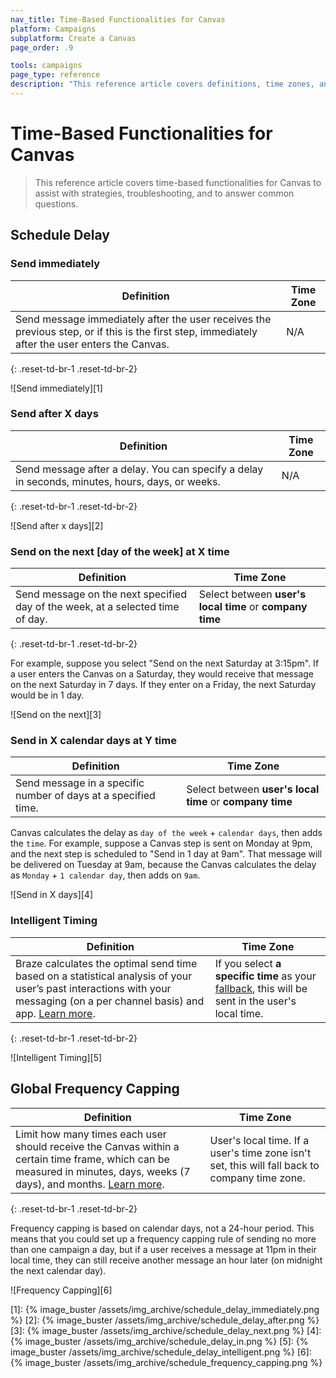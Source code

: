 ```yaml
---
nav_title: Time-Based Functionalities for Canvas
platform: Campaigns
subplatform: Create a Canvas
page_order: .9

tools: campaigns
page_type: reference
description: "This reference article covers definitions, time zones, and examples of time-based functionalities for Canvas."
---
```

# Time-Based Functionalities for Canvas

> This reference article covers time-based functionalities for Canvas to assist with strategies, troubleshooting, and to answer common questions.

## Schedule Delay

### Send immediately

| Definition |  Time Zone |
| --- | --- |
| Send message immediately after the user receives the previous step, or if this is the first step, immediately after the user enters the Canvas. | N/A |
{: .reset-td-br-1 .reset-td-br-2}

![Send immediately][1]

### Send after X days

| Definition |  Time Zone |
| --- | --- |
| Send message after a delay. You can specify a delay in seconds, minutes, hours, days, or weeks.  | N/A |
{: .reset-td-br-1 .reset-td-br-2}

![Send after x days][2]

### Send on the next [day of the week] at X time

| Definition |  Time Zone |
| --- | --- |
| Send message on the next specified day of the week, at a selected time of day.  | Select between **user's local time** or **company time** |
{: .reset-td-br-1 .reset-td-br-2}

For example, suppose you select "Send on the next Saturday at 3:15pm". If a user enters the Canvas on a Saturday, they would receive that message on the next Saturday in 7 days. If they enter on a Friday, the next Saturday would be in 1 day.

![Send on the next][3]

### Send in X calendar days at Y time

| Definition |  Time Zone |
| --- | --- |
| Send message in a specific number of days at a specified time. | Select between **user's local time** or **company time** |

Canvas calculates the delay as `day of the week` + `calendar days`, then adds the `time`. For example, suppose a Canvas step is sent on Monday at 9pm, and the next step is scheduled to "Send in 1 day at 9am". That message will be delivered on Tuesday at 9am, because the Canvas calculates the delay as `Monday` + `1 calendar day`, then adds on `9am`.

![Send in X days][4]

### Intelligent Timing

| Definition | Time Zone |
| ---------- | ----- |
| Braze calculates the optimal send time based on a statistical analysis of your user’s past interactions with your messaging (on a per channel basis) and app. [Learn more]({{site.baseurl}}/user_guide/intelligence/intelligent_timing/). | If you select **a specific time** as your [fallback]({{site.baseurl}}/user_guide/intelligence/intelligent_timing/#fallback-options), this will be sent in the user's local time. |
{: .reset-td-br-1 .reset-td-br-2}

![Intelligent Timing][5]

## Global Frequency Capping

| Definition | Time Zone |
| --- | --- |
| Limit how many times each user should receive the Canvas within a certain time frame, which can be measured in minutes, days, weeks (7 days), and months. [Learn more]({{site.baseurl}}/user_guide/engagement_tools/campaigns/testing_and_more/rate-limiting/#frequency-capping). | User's local time. If a user's time zone isn't set, this will fall back to company time zone. |
{: .reset-td-br-1 .reset-td-br-2}

Frequency capping is based on calendar days, not a 24-hour period. This means that you could set up a frequency capping rule of sending no more than one campaign a day, but if a user receives a message at 11pm in their local time, they can still receive another message an hour later (on midnight the next calendar day).

![Frequency Capping][6]

[1]: {% image_buster /assets/img_archive/schedule_delay_immediately.png %}
[2]: {% image_buster /assets/img_archive/schedule_delay_after.png %}
[3]: {% image_buster /assets/img_archive/schedule_delay_next.png %}
[4]: {% image_buster /assets/img_archive/schedule_delay_in.png %}
[5]: {% image_buster /assets/img_archive/schedule_delay_intelligent.png %}
[6]: {% image_buster /assets/img_archive/schedule_frequency_capping.png %}
